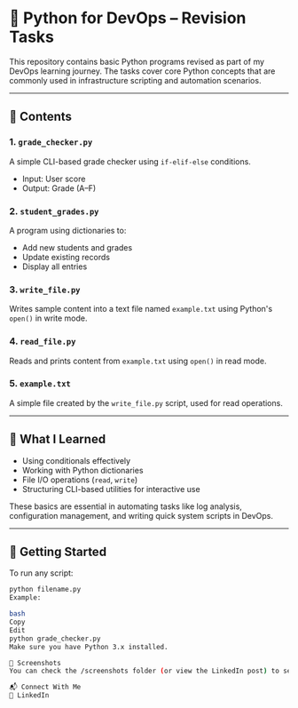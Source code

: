 # 🐍 Python for DevOps – Revision Tasks

This repository contains basic Python programs revised as part of my DevOps learning journey. The tasks cover core Python concepts that are commonly used in infrastructure scripting and automation scenarios.

---

## 📂 Contents

### 1. `grade_checker.py`
A simple CLI-based grade checker using `if-elif-else` conditions.
- Input: User score
- Output: Grade (A–F)

### 2. `student_grades.py`
A program using dictionaries to:
- Add new students and grades
- Update existing records
- Display all entries

### 3. `write_file.py`
Writes sample content into a text file named `example.txt` using Python's `open()` in write mode.

### 4. `read_file.py`
Reads and prints content from `example.txt` using `open()` in read mode.

### 5. `example.txt`
A simple file created by the `write_file.py` script, used for read operations.

---

## 🧠 What I Learned

- Using conditionals effectively
- Working with Python dictionaries
- File I/O operations (`read`, `write`)
- Structuring CLI-based utilities for interactive use

These basics are essential in automating tasks like log analysis, configuration management, and writing quick system scripts in DevOps.

---

## 🚀 Getting Started

To run any script:

```bash
python filename.py
Example:

bash
Copy
Edit
python grade_checker.py
Make sure you have Python 3.x installed.

📸 Screenshots
You can check the /screenshots folder (or view the LinkedIn post) to see the execution output of each script.

📬 Connect With Me
💼 LinkedIn
